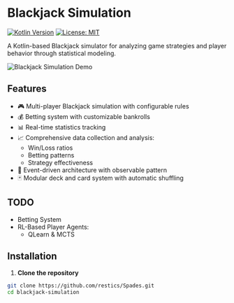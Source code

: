 # Blackjack Simulation

[![Kotlin Version](https://img.shields.io/badge/Kotlin-1.9.0-blue.svg)](https://kotlinlang.org)
[![License: MIT](https://img.shields.io/badge/License-MIT-yellow.svg)](https://opensource.org/licenses/MIT)

A Kotlin-based Blackjack simulator for analyzing game strategies and player behavior through statistical modeling.

![Blackjack Simulation Demo](https://via.placeholder.com/800x400.png?text=Blackjack+Simulation+Demo)

## Features

- 🎮 Multi-player Blackjack simulation with configurable rules
- 💰 Betting system with customizable bankrolls
- 📊 Real-time statistics tracking 
- 📈 Comprehensive data collection and analysis:
  - Win/Loss ratios
  - Betting patterns
  - Strategy effectiveness
- 🔄 Event-driven architecture with observable pattern
- 🃏 Modular deck and card system with automatic shuffling

## TODO
- Betting System
- RL-Based Player Agents:
  - QLearn & MCTS

 
## Installation

1. **Clone the repository**
```bash
git clone https://github.com/restics/Spades.git
cd blackjack-simulation
